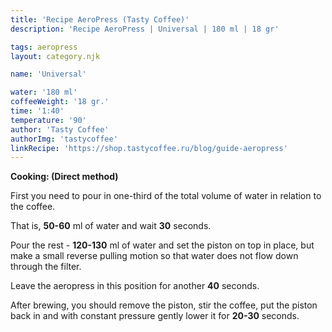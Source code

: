 ```yaml
---
title: 'Recipe AeroPress (Tasty Coffee)'
description: 'Recipe AeroPress | Universal | 180 ml | 18 gr'

tags: aeropress
layout: category.njk

name: 'Universal'

water: '180 ml'
coffeeWeight: '18 gr.'
time: '1:40'
temperature: '90'
author: 'Tasty Coffee'
authorImg: 'tastycoffee'
linkRecipe: 'https://shop.tastycoffee.ru/blog/guide-aeropress'
---
```


__Cooking: (Direct method)__

First you need to pour in one-third of the total volume of water in relation to the coffee.

That is, __50-60__ ml of water and wait __30__ seconds.

Pour the rest - __120-130__ ml of water and set the piston on top in place, but make a small reverse pulling motion so that water does not flow down through the filter.

Leave the aeropress in this position for another __40__ seconds.

After brewing, you should remove the piston, stir the coffee, put the piston back in and with constant pressure gently lower it for __20-30__ seconds.

<br>
